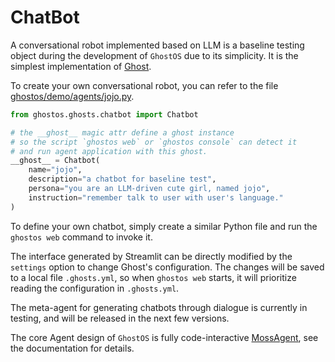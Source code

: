 # ChatBot

A conversational robot implemented based on LLM is a baseline testing object during the development of `GhostOS` due to
its simplicity.
It is the simplest implementation of [Ghost](/en/usages/ghost.md).

To create your own conversational robot, you can refer to the file
[ghostos/demo/agents/jojo.py](https://github.com/ghost-in-moss/GhostOS/tree/main/ghostos/demo/agents/jojo.py).

```python
from ghostos.ghosts.chatbot import Chatbot

# the __ghost__ magic attr define a ghost instance
# so the script `ghostos web` or `ghostos console` can detect it 
# and run agent application with this ghost.
__ghost__ = Chatbot(
    name="jojo",
    description="a chatbot for baseline test",
    persona="you are an LLM-driven cute girl, named jojo",
    instruction="remember talk to user with user's language."
)
```

To define your own chatbot, simply create a similar Python file and run the `ghostos web` command to invoke it.

The interface generated by Streamlit can be directly modified by the `settings` option to change Ghost's configuration.
The changes will be saved to a local file `.ghosts.yml`, so when `ghostos web` starts, it will prioritize reading the
configuration in `.ghosts.yml`.

The meta-agent for generating chatbots through dialogue is currently in testing, and will be released in the next few
versions.

The core Agent design of `GhostOS` is fully code-interactive [MossAgent](/en/usages/moss_agent.md), see the
documentation for
details.